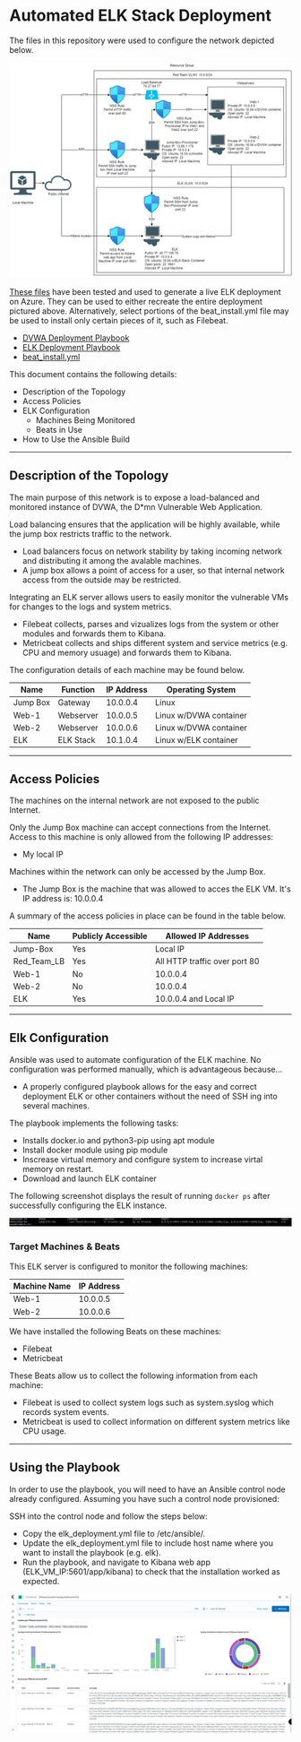 # Automated ELK Stack Deployment

The files in this repository were used to configure the network depicted below.

![Project Diagram](Images/Net_Topology.png)

[These files](https://github.com/slyhy/azure_cloud_deployment/tree/master/ansible_playbooks) have been tested and used to generate a live ELK deployment on Azure. They can be used to either recreate the entire deployment pictured above. Alternatively, select portions of the beat_install.yml file may be used to install only certain pieces of it, such as Filebeat.

  * [DVWA Deployment Playbook](ansible_playbooks/DVWA_deployment.yml)
  * [ELK Deployment Playbook](ansible_playbooks/elk_deployment.yml)
  * [beat_install.yml](ansible_playbooks/beat_install.yml)

This document contains the following details:
- Description of the Topology
- Access Policies
- ELK Configuration
  - Machines Being Monitored
  - Beats in Use
- How to Use the Ansible Build
- - -
## Description of the Topology

The main purpose of this network is to expose a load-balanced and monitored instance of DVWA, the D*mn Vulnerable Web Application.

Load balancing ensures that the application will be highly available, while the jump box restricts traffic to the network.
- Load balancers focus on network stability by taking incoming network and distributing it among the avalable machines. 
- A jump box allows a point of access for a user, so that internal network access from the outside may be restricted.

Integrating an ELK server allows users to easily monitor the vulnerable VMs for changes to the logs and system metrics.
- Filebeat collects, parses and vizualizes logs from the system or other modules and forwards them to Kibana. 
- Metricbeat collects and ships different system and service metrics (e.g. CPU and memory usuage) and forwards them to Kibana.

The configuration details of each machine may be found below.

| Name     | Function | IP Address | Operating System |
|----------|----------|------------|------------------|
| Jump Box | Gateway  | 10.0.0.4   | Linux            |
| Web-1    | Webserver| 10.0.0.5   | Linux w/DVWA container|
| Web-2    | Webserver| 10.0.0.6   | Linux w/DVWA container|
| ELK      | ELK Stack| 10.1.0.4   | Linux w/ELK container |
- - -
## Access Policies

The machines on the internal network are not exposed to the public Internet. 

Only the Jump Box machine can accept connections from the Internet. Access to this machine is only allowed from the following IP addresses:
- My local IP

Machines within the network can only be accessed by the Jump Box.
- The Jump Box is the machine that was allowed to acces the ELK VM. It's IP address is: 10.0.0.4

A summary of the access policies in place can be found in the table below.

| Name     | Publicly Accessible | Allowed IP Addresses |
|----------|---------------------|----------------------|
| Jump-Box | Yes                 | Local IP             |
| Red_Team_LB | Yes              | All HTTP traffic over port 80|
| Web-1    | No                  | 10.0.0.4             |
| Web-2    | No                  | 10.0.0.4             |
| ELK      | Yes                 | 10.0.0.4 and Local IP       |   
- - -
## Elk Configuration

Ansible was used to automate configuration of the ELK machine. No configuration was performed manually, which is advantageous because...
- A properly configured playbook allows for the easy and correct deployment ELK or other containers without the need of SSH ing into several machines.  

The playbook implements the following tasks:
- Installs docker.io and python3-pip using apt module
- Install docker module using pip module
- Inscrease virtual memory and configure system to increase virtal memory on restart.
- Download and launch ELK container

The following screenshot displays the result of running `docker ps` after successfully configuring the ELK instance.

![Images/docker_ps_output.png](Images/ELK_Container.PNG)

### Target Machines & Beats
This ELK server is configured to monitor the following machines:

| Machine Name | IP Address |
| ------------ |----------  |
| Web-1        | 10.0.0.5   |
| Web-2        | 10.0.0.6   |

We have installed the following Beats on these machines:
- Filebeat
- Metricbeat

These Beats allow us to collect the following information from each machine:
- Filebeat is used to collect system logs such as system.syslog which records system events. 
- Metricbeat is used to collect information on different system metrics like CPU usage.  
- - - 
## Using the Playbook
In order to use the playbook, you will need to have an Ansible control node already configured. Assuming you have such a control node provisioned: 

SSH into the control node and follow the steps below:
- Copy the elk_deployment.yml file to /etc/ansible/.
- Update the elk_deployment.yml file to include host name where you want to install the playbook (e.g. elk).
- Run the playbook, and navigate to Kibana web app (ELK_VM_IP:5601/app/kibana) to check that the installation worked as expected.

![Kibana Metrics](Images/data.PNG)